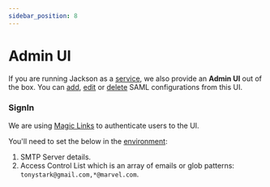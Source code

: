 ```yaml
---
sidebar_position: 8
---
```


# Admin UI

If you are running Jackson as a [service](deploy#as-a-separate-service), we also provide an **Admin UI** out of the box. 
You can [add](saml-flow#2-saml-config-api), [edit](saml-flow#22-saml-update-config-api) or [delete](saml-flow#22-saml-delete-config-api) SAML configurations from this UI.
### SignIn

We are using [Magic Links](https://next-auth.js.org/providers/email) to authenticate users to the UI. 

You'll need to set the below in the [environment](env-variables#admin-ui):
   1. SMTP Server details.
   2. Access Control List which is an array of emails or glob patterns: ```tonystark@gmail.com,*@marvel.com```.
